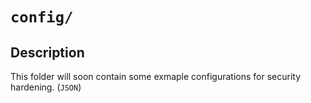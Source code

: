 # `config/`

## Description
This folder will soon contain some exmaple configurations for security hardening. (`JSON`)